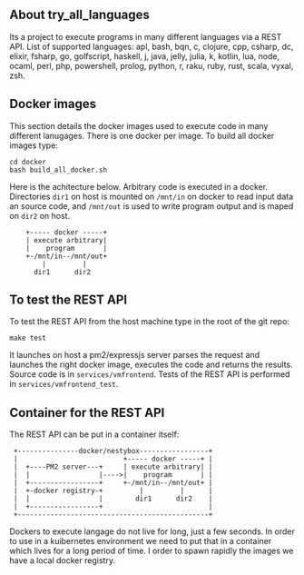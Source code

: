 
## About try_all_languages

Its a project to execute programs in many different languages via a REST API. List of supported languages: apl, bash, bqn, c, clojure, cpp, csharp, dc, elixir, fsharp, go, golfscript, haskell, j, java, jelly, julia, k, kotlin, lua, node, ocaml, perl, php, powershell, prolog, python, r, raku, ruby, rust, scala, vyxal, zsh.

## Docker images

This section details the docker images used to execute code in many different lanugages. There is one docker per image. To build all docker images type:

```
cd docker
bash build_all_docker.sh
```

Here is the achitecture below. Arbitrary code is executed in a docker. Directories ```dir1``` on host is mounted on ```/mnt/in``` on docker to read input data an source code,
and ```/mnt/out``` is used to write program output and is maped on ```dir2``` on host.

```
    +----- docker -----+
    | execute arbitrary|
    |    program       |
    +-/mnt/in--/mnt/out+
        |         |
      dir1      dir2   
```

## To test the REST API

To test the REST API from the host machine type in the root of the git repo:
```
make test
```

It launches on host a pm2/expressjs server parses the request and launches the right docker image, executes the code and returns the results. Source code is in ```services/vmfrontend```. Tests of the REST API is performed in ```services/vmfrontend_test```.

## Container for the REST API

The REST API can be put in a container itself:

```
 +---------------docker/nestybox-----------------+
 |                          +----- docker -----+ |
 |  +----PM2 server---+     | execute arbitrary| |
 |  |                 |---->|    program       | |
 |  +-----------------+     +-/mnt/in--/mnt/out+ |
 |  +-docker registry-+         |         |      |
 |  |                 |        dir1      dir2    |
 |  +-----------------+                          |
 +-----------------------------------------------+
```
Dockers to execute langage do not live for long, just a few seconds.
In order to use in a kuibernetes environment we need to put that in a container which lives
for a long period of time. I order to spawn rapidly the images we have a local docker registry.

